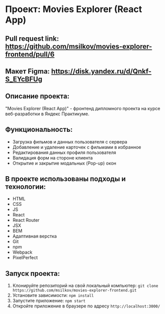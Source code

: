 # Проект: Movies Explorer (React App)

## Pull request link: https://github.com/msilkov/movies-explorer-frontend/pull/6

## Макет Figma: https://disk.yandex.ru/d/Qnkf-S_EYcBFUg
## Описание проекта:
"Movies Explorer (React App)" - фронтенд дипломного проекта на курсе веб-разработки в Яндекс Практикуме.

## Функциональность:
* Загрузка фильмов и данных пользователя с сервера
* Добавление и удаление карточек с фильмами в избранное
* Редактирования данных профиля пользователя
* Валидация форм на стороне клиента
* Открытие и закрытие модальных (Pop-up) окон



## В проекте использованы подходы и технологии:
* HTML
* CSS
* JS
* React
* React Router
* JSX
* BEM
* Адаптивная верстка
* Git
* npm
* Webpack
* PixelPerfect


## Запуск проекта:
1. Клонируйте репозиторий на свой локальный компьютер: `git clone https://github.com/msilkov/movies-explorer-frontend.git`
2. Установите зависимости: `npm install`
3. Запустите приложение: `npm start`
4. Откройте приложение в браузере по адресу `http://localhost:3000/`


